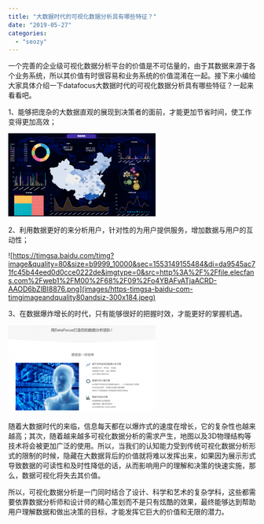 ```yaml
---
title: "大数据时代的可视化数据分析具有哪些特征？"
date: "2019-05-27"
categories: 
  - "seozy"
---
```


一个完善的企业级可视化数据分析平台的价值是不可估量的，由于其数据来源于各个业务系统，所以其价值有时很容易和业务系统的价值混淆在一起。接下来小编给大家具体介绍一下datafocus大数据时代的可视化数据分析具有哪些特征？一起来看看吧。

1、能够把庞杂的大数据直观的展现到决策者的面前，才能更加节省时间，使工作变得更加高效；

![](images/word-image-118-300x169.png)

2、利用数据更好的来分析用户，针对性的为用户提供服务，增加数据与用户的互动性；

![https://timgsa.baidu.com/timg?image&quality=80&size=b9999_10000&sec=1553149155484&di=da9545ac71fc45b44eed0d0cce0222de&imgtype=0&src=http%3A%2F%2Ffile.elecfans.com%2Fweb1%2FM00%2F68%2F09%2Fo4YBAFvATjaACRD-AAOD6bZlBI8876.png](images/https-timgsa-baidu-com-timgimageandquality80andsiz-300x184.jpeg)

3、在数据爆炸增长的时代，只有能够很好的把握时效，才能更好的掌握机遇。

![](images/word-image-113-300x178.png)

随着大数据时代的来临，信息每天都在以爆炸式的速度在增长，它的复杂性也越来越高；其次，随着越来越多可视化数据分析的需求产生，地图以及3D物理结构等技术将会被更加广泛的使用。所以，当我们的认知能力受到传统可视化数据分析形式的限制的时候，隐藏在大数据背后的价值就将难以发挥出来，如果因为展示形式导致数据的可读性和及时性降低的话，从而影响用户的理解和决策的快速实施，那么，数据可视化将失去其价值。

所以，可视化数据分析是一门同时结合了设计、科学和艺术的复杂学科，这些都需要依靠数据分析师和设计师的精心策划而不是只有炫酷的效果，最终能够达到帮助用户理解数据和做出决策的目标，才能发挥它巨大的价值和无限的潜力。
